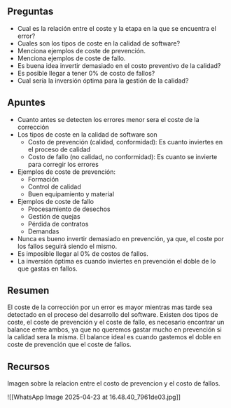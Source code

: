 ## Preguntas

- Cual es la relación entre el coste y la etapa en la que se encuentra el error?
- Cuales son los tipos de coste en la calidad de software?
- Menciona ejemplos de coste de prevención.
- Menciona ejemplos de coste de fallo.
- Es buena idea invertir demasiado en el costo preventivo de la calidad?
- Es posible llegar a tener 0% de costo de fallos?
- Cual sería la inversión óptima para la gestión de la calidad?

## Apuntes

- Cuanto antes se detecten los errores menor sera el coste de la corrección
- Los tipos de coste en la calidad de software son
	- Costo de prevención (calidad, conformidad): Es cuanto inviertes en el proceso de calidad
	- Costo de fallo (no calidad, no conformidad): Es cuanto se invierte para corregir los errores
- Ejemplos de coste de prevención:
	- Formación
	- Control de calidad 
	- Buen equipamiento y material
- Ejemplos de coste de fallo
	- Procesamiento de desechos
	- Gestión de quejas
	- Pérdida de contratos
	- Demandas
- Nunca es bueno invertir demasiado en prevención, ya que, el coste por los fallos seguirá siendo el mismo.
- Es imposible llegar al 0% de costos de fallos.
- La inversión óptima es cuando inviertes en prevención el doble de lo que gastas en fallos.
  
## Resumen

El coste de la corrección por un error es mayor mientras mas tarde sea detectado en el proceso del desarrollo del software. Existen dos tipos de coste, el coste de prevención y el coste de fallo, es necesario encontrar un balance entre ambos, ya que no queremos gastar mucho en prevención si la calidad sera la misma. El balance ideal es cuando gastemos el doble en coste de prevención que el coste de fallos.

## Recursos

Imagen sobre la relacion entre el costo de prevencion y el costo de fallos.

![[WhatsApp Image 2025-04-23 at 16.48.40_7961de03.jpg]]
